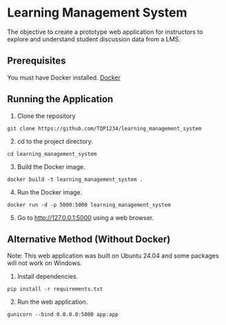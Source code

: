# Learning Management System

The objective to create a prototype web application for instructors to explore and understand student discussion data from a LMS.

## Prerequisites

You must have Docker installed. [Docker](https://www.docker.com/)

## Running the Application

1) Clone the repository

``` shell
git clone https://github.com/TQP1234/learning_management_system
```

2) cd to the project directory.

``` shell
cd learning_management_system
```

3) Build the Docker image.

``` shell
docker build -t learning_management_system .
```

4) Run the Docker image.

``` shell
docker run -d -p 5000:5000 learning_management_system
```

5) Go to http://127.0.0.1:5000 using a web browser.

## Alternative Method (Without Docker)

Note: This web application was built on Ubuntu 24.04 and some packages will not work on Windows.

1) Install dependencies.

``` shell
pip install -r requirements.txt
```

2) Run the web application.

``` shell
gunicorn --bind 0.0.0.0:5000 app:app
```
